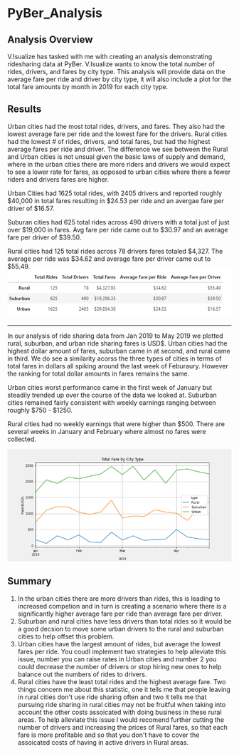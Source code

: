 # PyBer_Analysis
## Analysis Overview
V.Isualize has tasked with me with creating an analysis demonstrating ridesharing data at PyBer. V.Isualize wants to know the total number of rides, drivers, and fares by city type. This analysis will provide data on the average fare per ride and driver by city type, it will also include a plot for the total fare amounts by month in 2019 for each city type. 
## Results
Urban cities had the most total rides, drivers, and fares. They also had the lowest average fare per ride and the lowest fare for the drivers. Rural cities had the lowest # of rides, drivers, and total fares, but had the highest average fares per ride and driver. The difference we see between the Rural and Urban cities is not unsual given the basic laws of supply and demand, where in the urban cities there are more riders and drivers we would expect to see a lower rate for fares, as opposed to urban cities where there a fewer riders and drivers fares are higher.   

Urban Cities had  1625 total rides, with 2405 drivers and reported roughly $40,000 in total fares resulting in $24.53 per ride and an avergae fare per driver of $16.57.

Suburan cities had 625 total rides across 490 drivers with a total just of just over $19,000 in fares. Avg fare per ride came out to $30.97 and an average fare per driver of $39.50.

Rural cities had 125 total rides across 78 drivers fares totaled $4,327. The average per ride was $34.62 and average fare per driver came out to $55.49.  
![image](https://raw.githubusercontent.com/paulerlic/PyBer_Analysis/main/analysis/results.png)


------------------------------------------------------------------------------------------------------------------------------------------------------------------------------

In our analysis of ride sharing data from Jan 2019 to May 2019 we plotted rural, suburban, and urban ride sharing fares is USD$. Urban cities had the highest dollar amount of fares, suburban came in at second, and rural came in third. We do see a similarity acorss the three types of cities in terms of total fares in dollars all spiking around the last week of Feburaury. However the ranking for total dollar amounts in fares remains the same. 

Urban cities worst performance came in the first week of January but steadily trended up over the course of the data we looked at. Suburban cities remained fairly consistent with weekly earnings ranging between roughly $750 - $1250. 

Rural cities had no weekly earnings that were higher than $500. There are several weeks in January and February where almost no fares were collected. 

![image](https://raw.githubusercontent.com/paulerlic/PyBer_Analysis/main/analysis/sums%20weekly.png)

## Summary
1) In the urban cities there are more drivers than rides, this is leading to increased competion and in turn is creating a scenario where there is a significantly higher average fare per ride than average fare per driver. 
3) Suburban and rural cities have less drivers than total rides so it would be a good decsion to move some urban drivers to the rural and suburban cities to help offset this problem. 
4) Urban cities have the largest amount of rides, but average the lowest fares per ride. You coudl implement two strategies to help alleviate this issue, number you can raise rates in Urban cities and number 2 you could decrease the number of drivers or stop hiring new ones to help balance out the numbers of rides to drivers.  
5) Rural cities have the least total rides and the highest average fare. Two things concern me about this statistic, one it tells me that people leaving in rural cities don't use ride sharing often and two it tells me that pursuing ride sharing in rural cities may not be fruitful when taking into account the other costs assoicated with doing business in these rural areas. To help alleviate this issue I would recomend further cutting the number of drivers and increasing the prices of Rural fares, so that each fare is more profitable and so that you don't have to cover the assoicated costs of having in active drivers in Rural areas.   
